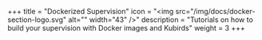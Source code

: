 +++
title = "Dockerized Supervision"
icon = "<img src=\"/img/docs/docker-section-logo.svg\" alt=\"\" width=\"43\" />"
description = "Tutorials on how to build your supervision with Docker images and Kubirds"
weight = 3
+++
